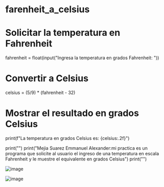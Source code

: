 # farenheit_a_celsius
# Solicitar la temperatura en Fahrenheit
fahrenheit = float(input("Ingresa la temperatura en grados Fahrenheit: "))
# Convertir a Celsius
celsius = (5/9) * (fahrenheit - 32)
# Mostrar el resultado en grados Celsius
print(f"La temperatura en grados Celsius es: {celsius:.2f}")

print("")
print("Mejia Suarez Emmanuel Alexander:mi practica es un programa que solicite al usuario el ingreso de una temperatura en escala Fahrenheit y le muestre el equivalente en grados Celsius")
print("")

![image](https://github.com/user-attachments/assets/fe6f5d40-56c4-4022-9c43-35e435621f5f)

![image](https://github.com/user-attachments/assets/d3641e4f-3777-4d1c-a082-fbfeee39b4b6)


